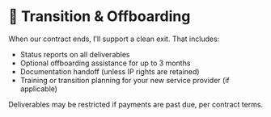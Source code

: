 # 💼 Transition & Offboarding

When our contract ends, I’ll support a clean exit. That includes:

- Status reports on all deliverables  
- Optional offboarding assistance for up to 3 months  
- Documentation handoff (unless IP rights are retained)  
- Training or transition planning for your new service provider (if applicable)

Deliverables may be restricted if payments are past due, per contract terms.
